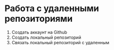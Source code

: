 # Работа с удаленными репозиториями

1. Создать аккаунт на Github
2. Создать локальный репозиторий
3. Связать локальный репозиторий с
 удаленным

